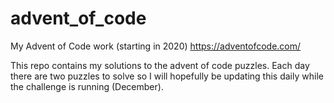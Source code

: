 # advent_of_code
My Advent of Code work (starting in 2020) https://adventofcode.com/

This repo contains my solutions to the advent of code puzzles. Each day there are two puzzles to solve so I will hopefully be updating this daily while the challenge is running (December). 
